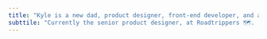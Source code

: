 ```yaml
---
title: "Kyle is a new dad, product designer, front-end developer, and a voracious learner."
subttile: "Currently the senior product designer, at Roadtrippers 🗺. Freelance designer and coffee nerd. Feel free to reach out! Lets talk about pixels, maps, or coffee ✌️"
---
```

